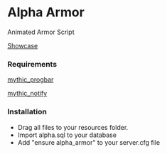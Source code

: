 # Alpha Armor

Animated Armor Script

[Showcase](https://streamable.com/ay6hbe)

### Requirements

[mythic_progbar](https://github.com/HalCroves/mythic_progbar)

[mythic_notify](https://github.com/JayMontana36/mythic_notify)

### Installation

- Drag all files to your resources folder.
- Import alpha.sql to your database
- Add "ensure alpha_armor" to your server.cfg file
